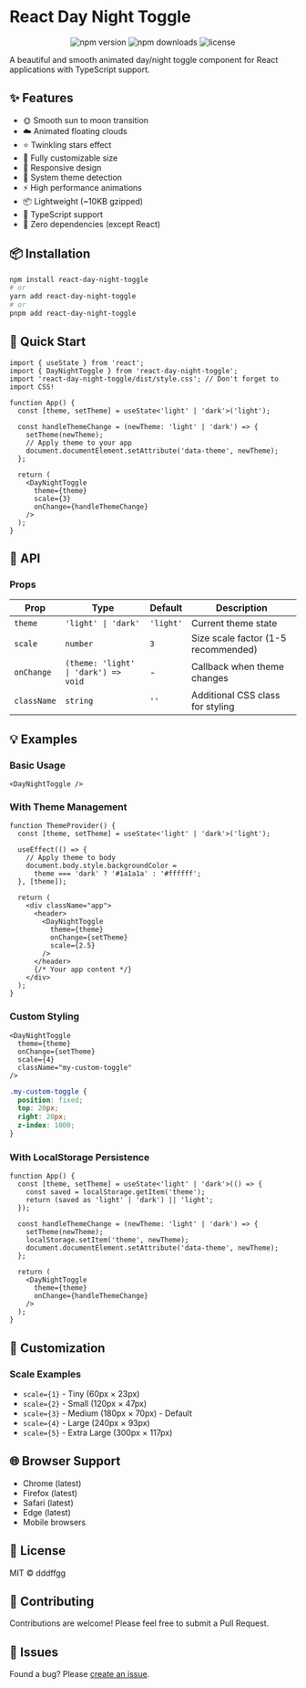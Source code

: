 # React Day Night Toggle

<p align="center">
  <img src="https://img.shields.io/npm/v/react-day-night-toggle" alt="npm version" />
  <img src="https://img.shields.io/npm/dm/react-day-night-toggle" alt="npm downloads" />
  <img src="https://img.shields.io/badge/license-MIT-blue.svg" alt="license" />
</p>

A beautiful and smooth animated day/night toggle component for React applications with TypeScript support.

## ✨ Features

- 🌞 Smooth sun to moon transition
- ☁️ Animated floating clouds
- ⭐ Twinkling stars effect
- 🎨 Fully customizable size
- 📱 Responsive design
- 🔄 System theme detection
- ⚡ High performance animations
- 📦 Lightweight (~10KB gzipped)
- 🔧 TypeScript support
- 🎯 Zero dependencies (except React)

## 📦 Installation

```bash
npm install react-day-night-toggle
# or
yarn add react-day-night-toggle
# or
pnpm add react-day-night-toggle
```

## 🚀 Quick Start

```tsx
import { useState } from 'react';
import { DayNightToggle } from 'react-day-night-toggle';
import 'react-day-night-toggle/dist/style.css'; // Don't forget to import CSS!

function App() {
  const [theme, setTheme] = useState<'light' | 'dark'>('light');

  const handleThemeChange = (newTheme: 'light' | 'dark') => {
    setTheme(newTheme);
    // Apply theme to your app
    document.documentElement.setAttribute('data-theme', newTheme);
  };

  return (
    <DayNightToggle
      theme={theme}
      scale={3}
      onChange={handleThemeChange}
    />
  );
}
```

## 📖 API

### Props

| Prop | Type | Default | Description |
|------|------|---------|-------------|
| `theme` | `'light' \| 'dark'` | `'light'` | Current theme state |
| `scale` | `number` | `3` | Size scale factor (1-5 recommended) |
| `onChange` | `(theme: 'light' \| 'dark') => void` | - | Callback when theme changes |
| `className` | `string` | `''` | Additional CSS class for styling |

## 💡 Examples

### Basic Usage
```tsx
<DayNightToggle />
```

### With Theme Management
```tsx
function ThemeProvider() {
  const [theme, setTheme] = useState<'light' | 'dark'>('light');

  useEffect(() => {
    // Apply theme to body
    document.body.style.backgroundColor = 
      theme === 'dark' ? '#1a1a1a' : '#ffffff';
  }, [theme]);

  return (
    <div className="app">
      <header>
        <DayNightToggle
          theme={theme}
          onChange={setTheme}
          scale={2.5}
        />
      </header>
      {/* Your app content */}
    </div>
  );
}
```

### Custom Styling
```tsx
<DayNightToggle
  theme={theme}
  onChange={setTheme}
  scale={4}
  className="my-custom-toggle"
/>
```

```css
.my-custom-toggle {
  position: fixed;
  top: 20px;
  right: 20px;
  z-index: 1000;
}
```

### With LocalStorage Persistence
```tsx
function App() {
  const [theme, setTheme] = useState<'light' | 'dark'>(() => {
    const saved = localStorage.getItem('theme');
    return (saved as 'light' | 'dark') || 'light';
  });

  const handleThemeChange = (newTheme: 'light' | 'dark') => {
    setTheme(newTheme);
    localStorage.setItem('theme', newTheme);
    document.documentElement.setAttribute('data-theme', newTheme);
  };

  return (
    <DayNightToggle
      theme={theme}
      onChange={handleThemeChange}
    />
  );
}
```

## 🎨 Customization

### Scale Examples
- `scale={1}` - Tiny (60px × 23px)
- `scale={2}` - Small (120px × 47px)
- `scale={3}` - Medium (180px × 70px) - Default
- `scale={4}` - Large (240px × 93px)
- `scale={5}` - Extra Large (300px × 117px)

## 🌐 Browser Support

- Chrome (latest)
- Firefox (latest)
- Safari (latest)
- Edge (latest)
- Mobile browsers

## 📄 License

MIT © dddffgg

## 🤝 Contributing

Contributions are welcome! Please feel free to submit a Pull Request.

## 🐛 Issues

Found a bug? Please [create an issue](https://github.com/NORMAL-EX/react-day-night-toggle/issues).